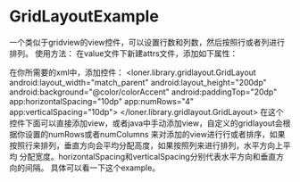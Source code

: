 # GridLayoutExample
一个类似于gridview的view控件，可以设置行数和列数，然后按照行或者列进行排列。
使用方法：
在value文件下新建attrs文件，添加如下属性：
<declare-styleable name="GridLayoutAttrs">
        <attr name="horizontalSpacing" format="dimension" />
        <attr name="verticalSpacing" format="dimension" />
        <attr name="numColumns" format="integer" />
        <attr name="numRows" format="integer" />
</declare-styleable>

在你所需要的xml中，添加控件：
 <loner.library.gridlayout.GridLayout
        android:layout_width="match_parent"
        android:layout_height="200dp"
        android:background="@color/colorAccent"
        android:paddingTop="20dp"
        app:horizontalSpacing="10dp"
        app:numRows="4"
        app:verticalSpacing="10dp">
</loner.library.gridlayout.GridLayout>
在这个控件下面可以直接添加view，或者java中手动添加view，自定义的gridlayout会根据你设置的numRows或者numColumns
来对添加的view进行行或者排序，如果按照行来排列，垂直方向会平均分配高度，如果按照列来进行排列，水平方向上平均
分配宽度。horizontalSpacing和verticalSpacing分别代表水平方向和垂直方向的间隔。
具体可以看一下这个example。

